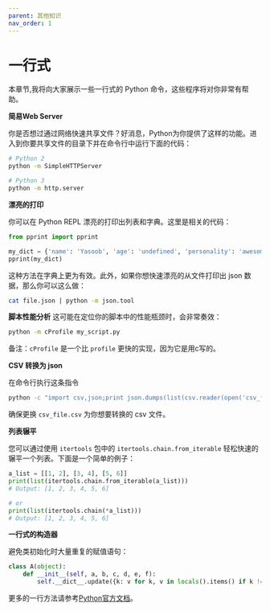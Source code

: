 ```yaml
---
parent: 其他知识
nav_order: 1
---
```


# 一行式

本章节,我将向大家展示一些一行式的 Python 命令，这些程序将对你非常有帮助。

**简易Web Server**

你是否想过通过网络快速共享文件？好消息，Python为你提供了这样的功能。进入到你要共享文件的目录下并在命令行中运行下面的代码：

```sh
# Python 2
python -m SimpleHTTPServer

# Python 3
python -m http.server
```

**漂亮的打印**

你可以在 Python REPL 漂亮的打印出列表和字典。这里是相关的代码：

```python
from pprint import pprint

my_dict = {'name': 'Yasoob', 'age': 'undefined', 'personality': 'awesome'}
pprint(my_dict)

```

这种方法在字典上更为有效。此外，如果你想快速漂亮的从文件打印出 json 数据，那么你可以这么做：

```sh
cat file.json | python -m json.tool
```

**脚本性能分析**
这可能在定位你的脚本中的性能瓶颈时，会非常奏效：

```sh
python -m cProfile my_script.py
```

备注：```cProfile``` 是一个比 ```profile``` 更快的实现，因为它是用c写的。

**CSV 转换为 json**

在命令行执行这条指令

```sh
python -c "import csv,json;print json.dumps(list(csv.reader(open('csv_file.csv'))))"
```

确保更换 ```csv_file.csv``` 为你想要转换的 csv 文件。

**列表辗平**

您可以通过使用 ```itertools``` 包中的 ```itertools.chain.from_iterable``` 轻松快速的辗平一个列表。下面是一个简单的例子：

```python
a_list = [[1, 2], [3, 4], [5, 6]]
print(list(itertools.chain.from_iterable(a_list)))
# Output: [1, 2, 3, 4, 5, 6]

# or
print(list(itertools.chain(*a_list)))
# Output: [1, 2, 3, 4, 5, 6]
```

**一行式的构造器**

避免类初始化时大量重复的赋值语句：

```python
class A(object):
    def __init__(self, a, b, c, d, e, f):
        self.__dict__.update({k: v for k, v in locals().items() if k != 'self'})
```

更多的一行方法请参考[Python官方文档](https://wiki.python.org/moin/Powerful%20Python%20One-Liners)。

